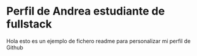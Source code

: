 # Perfil de Andrea estudiante de fullstack

Hola esto es un ejemplo de fichero readme para personalizar mi perfil de Github
